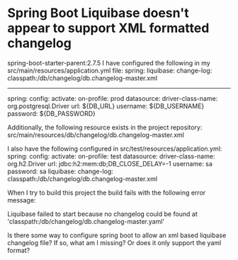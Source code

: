 
# Spring Boot Liquibase doesn't appear to support XML formatted changelog

spring-boot-starter-parent:2.7.5
I have configured the following in my src/main/resources/application.yml file:
spring:
  liquibase:
    change-log: classpath:/db/changelog/db.changelog-master.xml

---

spring:
  config:
    activate:
      on-profile: prod
  datasource:
    driver-class-name: org.postgresql.Driver
    url: ${DB_URL}
    username: ${DB_USERNAME}
    password: ${DB_PASSWORD}

Additionally, the following resource exists in the project repository:
src/main/resources/db/changelog/db.changelog-master.xml

I also have the following configured in src/test/resources/application.yml:
spring:
  config:
    activate:
      on-profile: test
  datasource:
    driver-class-name: org.h2.Driver
    url: jdbc:h2:mem:db;DB_CLOSE_DELAY=-1
    username: sa
    password: sa
  liquibase:
    change-log: classpath:/db/changelog/db.changelog-master.xml

When I try to build this project the build fails with the following error message:

Liquibase failed to start because no changelog could be found at 'classpath:/db/changelog/db.changelog-master.yaml'

Is there some way to configure spring boot to allow an xml based liquibase changelog file? If so, what am I missing? Or does it only support the yaml format?

        